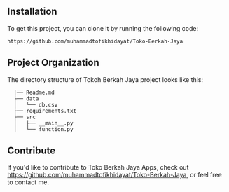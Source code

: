 

## Installation

To get this project, you can clone it by running the following code:

    https://github.com/muhammadtofikhidayat/Toko-Berkah-Jaya

    
## Project Organization

The directory structure of Tokoh Berkah Jaya project looks like this:

      |── Readme.md
      ├── data
      │   └── db.csv
      ├── requirements.txt
      ├── src
      │   ├── __main__.py   
      │   └── function.py
      
    
## Contribute

If you'd like to contribute to Toko Berkah Jaya Apps, check out https://github.com/muhammadtofikhidayat/Toko-Berkah-Jaya, or feel free to contact me.

